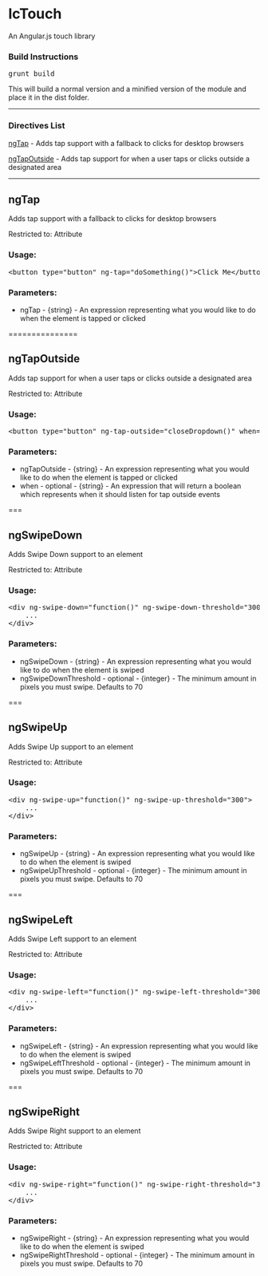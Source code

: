 lcTouch
===============

An Angular.js touch library

### Build Instructions

<pre>
grunt build
</pre>

This will build a normal version and a minified version of the module and place it in the dist folder.

---------------

### Directives List
[ngTap](#ngtap) - Adds tap support with a fallback to clicks for desktop browsers

[ngTapOutside](#ngtapoutside) - Adds tap support for when a user taps or clicks outside a designated area

---------------

## ngTap

Adds tap support with a fallback to clicks for desktop browsers

Restricted to: Attribute

### Usage:

<pre>
&lt;button type="button" ng-tap="doSomething()">Click Me&lt;/button>
</pre>

### Parameters:

- ngTap - {string} - An expression representing what you would like to do when the element is tapped or clicked

===============

## ngTapOutside

Adds tap support for when a user taps or clicks outside a designated area

Restricted to: Attribute

### Usage:

<pre>
&lt;button type="button" ng-tap-outside="closeDropdown()" when="dropdownOpen == true">Show Dropdown&lt;/button>
</pre>

### Parameters:

- ngTapOutside - {string} - An expression representing what you would like to do when the element is tapped or clicked
- when - optional - {string} - An expression that will return a boolean which represents when it should listen for tap outside events

===

## ngSwipeDown

Adds Swipe Down support to an element

Restricted to: Attribute

### Usage:

<pre>
&lt;div ng-swipe-down="function()" ng-swipe-down-threshold="300">
	...
&lt;/div>
</pre>

### Parameters:

- ngSwipeDown - {string} - An expression representing what you would like to do when the element is swiped
- ngSwipeDownThreshold - optional - {integer} - The minimum amount in pixels you must swipe. Defaults to 70

===

## ngSwipeUp

Adds Swipe Up support to an element

Restricted to: Attribute

### Usage:

<pre>
&lt;div ng-swipe-up="function()" ng-swipe-up-threshold="300">
	...
&lt;/div>
</pre>

### Parameters:

- ngSwipeUp - {string} - An expression representing what you would like to do when the element is swiped
- ngSwipeUpThreshold - optional - {integer} - The minimum amount in pixels you must swipe. Defaults to 70

===

## ngSwipeLeft

Adds Swipe Left support to an element

Restricted to: Attribute

### Usage:

<pre>
&lt;div ng-swipe-left="function()" ng-swipe-left-threshold="300">
	...
&lt;/div>
</pre>

### Parameters:

- ngSwipeLeft - {string} - An expression representing what you would like to do when the element is swiped
- ngSwipeLeftThreshold - optional - {integer} - The minimum amount in pixels you must swipe. Defaults to 70

===

## ngSwipeRight

Adds Swipe Right support to an element

Restricted to: Attribute

### Usage:

<pre>
&lt;div ng-swipe-right="function()" ng-swipe-right-threshold="300">
	...
&lt;/div>
</pre>

### Parameters:

- ngSwipeRight - {string} - An expression representing what you would like to do when the element is swiped
- ngSwipeRightThreshold - optional - {integer} - The minimum amount in pixels you must swipe. Defaults to 70



